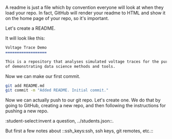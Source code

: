 A readme is just a file which by convention everyone will look at 
when they load your repo. In fact, GitHub will render your readme
to HTML and show it on the home page of your repo, so it's important.

Let's create a README.

It will look like this:

```markdown 
Voltage Trace Demo
==================

This is a repository that analyses simulated voltage traces for the purposes
of demonstrating data science methods and tools.


```
Now we can make our first commit.
```bash pwd=/bios611/my-project/
git add README.md
git commit -m "Added README. Initial commit."

```
Now we can actually push to our git repo. Let's create one. We do that by going to GitHub, creating a new repo, and then
following the instructions for pushing a new repo.

:student-select:invent a question, ../students.json::.

But first a few notes about ::ssh_keys:ssh, ssh keys, git remotes, etc.::
